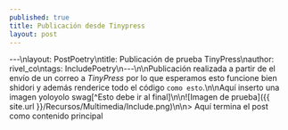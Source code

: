 ```yaml
---
published: true
title: Publicación desde Tinypress
layout: post
---
```

---\nlayout: PostPoetry\ntitle: Publicación de prueba TinyPress\nauthor: rivel_co\ntags: IncludePoetry\n---\n\nPublicación realizada a partir de el envío de un correo a *TinyPress* por lo que esperamos esto funcione bien shidori y además renderice todo el código `como esto`.\n\nAquí inserto una imagen yoloyolo swag[^Esto debe ir al final]\n\n![Imagen de prueba]({{ site.url }}/Recursos/Multimedia/Include.png)\n\n> Aquí termina el post como contenido principal